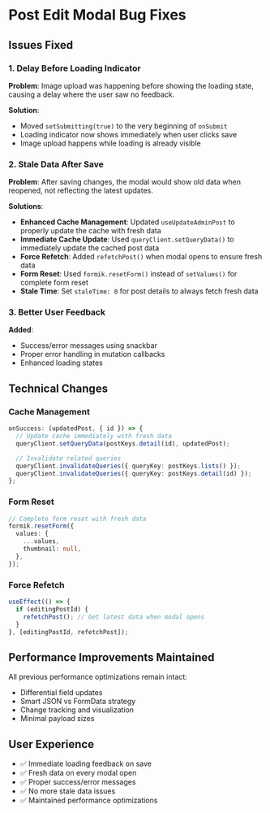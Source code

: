 # Post Edit Modal Bug Fixes

## Issues Fixed

### 1. Delay Before Loading Indicator

**Problem**: Image upload was happening before showing the loading state, causing a delay where the user saw no feedback.

**Solution**:

- Moved `setSubmitting(true)` to the very beginning of `onSubmit`
- Loading indicator now shows immediately when user clicks save
- Image upload happens while loading is already visible

### 2. Stale Data After Save

**Problem**: After saving changes, the modal would show old data when reopened, not reflecting the latest updates.

**Solutions**:

- **Enhanced Cache Management**: Updated `useUpdateAdminPost` to properly update the cache with fresh data
- **Immediate Cache Update**: Used `queryClient.setQueryData()` to immediately update the cached post data
- **Force Refetch**: Added `refetchPost()` when modal opens to ensure fresh data
- **Form Reset**: Used `formik.resetForm()` instead of `setValues()` for complete form reset
- **Stale Time**: Set `staleTime: 0` for post details to always fetch fresh data

### 3. Better User Feedback

**Added**:

- Success/error messages using snackbar
- Proper error handling in mutation callbacks
- Enhanced loading states

## Technical Changes

### Cache Management

```typescript
onSuccess: (updatedPost, { id }) => {
  // Update cache immediately with fresh data
  queryClient.setQueryData(postKeys.detail(id), updatedPost);

  // Invalidate related queries
  queryClient.invalidateQueries({ queryKey: postKeys.lists() });
  queryClient.invalidateQueries({ queryKey: postKeys.detail(id) });
};
```

### Form Reset

```typescript
// Complete form reset with fresh data
formik.resetForm({
  values: {
    ...values,
    thumbnail: null,
  },
});
```

### Force Refetch

```typescript
useEffect(() => {
  if (editingPostId) {
    refetchPost(); // Get latest data when modal opens
  }
}, [editingPostId, refetchPost]);
```

## Performance Improvements Maintained

All previous performance optimizations remain intact:

- Differential field updates
- Smart JSON vs FormData strategy
- Change tracking and visualization
- Minimal payload sizes

## User Experience

- ✅ Immediate loading feedback on save
- ✅ Fresh data on every modal open
- ✅ Proper success/error messages
- ✅ No more stale data issues
- ✅ Maintained performance optimizations
